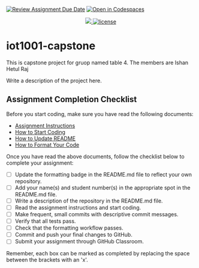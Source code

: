 [![Review Assignment Due Date](https://classroom.github.com/assets/deadline-readme-button-24ddc0f5d75046c5622901739e7c5dd533143b0c8e959d652212380cedb1ea36.svg)](https://classroom.github.com/a/GyhTrqXM)
[![Open in Codespaces](https://classroom.github.com/assets/launch-codespace-7f7980b617ed060a017424585567c406b6ee15c891e84e1186181d67ecf80aa0.svg)](https://classroom.github.com/open-in-codespaces?assignment_repo_id=12728911)
<p align="center">
 <a href="https://github.com/cambrian-iot/iot1001-capstone-table-4/actions/workflows/formatting.yml">
    <img src="https://github.com/cambrian-iot/iot1001-capstone-table-4/actions/workflows/formatting.yml/badge.svg"/>
	<img title="MIT License" alt="license" src="https://img.shields.io/badge/license-MIT-informational?style=flat-square">		
    </a>
</p>

# iot1001-capstone

This is capstone project for gruop named table 4. The members are
Ishan
Hetul
Raj

Write a description of the project here.

## Assignment Completion Checklist

Before you start coding, make sure you have read the following documents:

- [Assignment Instructions](docs/instructions.md)
- [How to Start Coding](docs/how-to-use.md)
- [How to Update README](docs/how-to-update-readme.md)
- [How to Format Your Code](docs/how-to-format-your-code.md)

Once you have read the above documents, follow the checklist below to complete your assignment:

- [ ] Update the formatting badge in the README.md file to reflect your own repository.
- [ ] Add your name(s) and student number(s) in the appropriate spot in the README.md file.
- [ ] Write a description of the repository in the README.md file.
- [ ] Read the assignment instructions and start coding.
- [ ] Make frequent, small commits with descriptive commit messages.
- [ ] Verify that all tests pass.
- [ ] Check that the formatting workflow passes.
- [ ] Commit and push your final changes to GitHub.
- [ ] Submit your assignment through GitHub Classroom.

Remember, each box can be marked as completed by replacing the space between the brackets with an 'x'.
